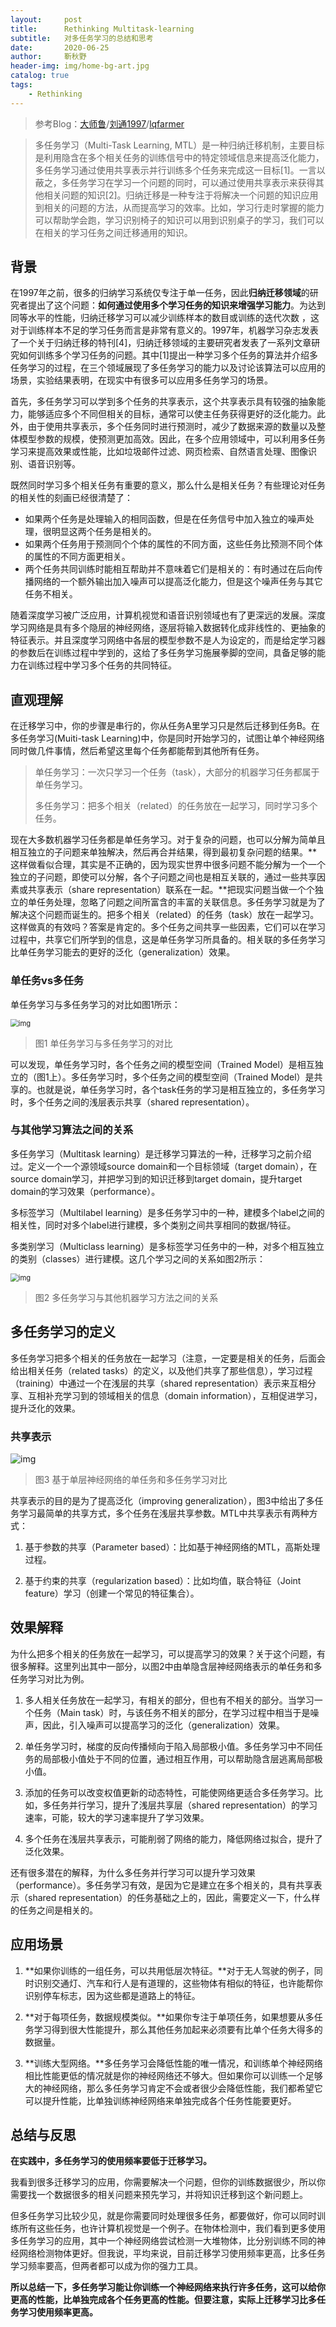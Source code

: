 ```yaml
---
layout:     post
title:      Rethinking Multitask-learning
subtitle:   对多任务学习的总结和思考
date:       2020-06-25
author:     靳秋野
header-img: img/home-bg-art.jpg
catalog: true
tags:
    - Rethinking
---
```


> 参考Blog：[大师鲁](https://me.csdn.net/laolu1573)/[刘通1997](https://www.cnblogs.com/lau1997/)/[lqfarmer](https://www.zhihu.com/people/lqfarmer)

> 多任务学习（Multi-Task Learning,  MTL）是一种归纳迁移机制，主要目标是利用隐含在多个相关任务的训练信号中的特定领域信息来提高泛化能力，多任务学习通过使用共享表示并行训练多个任务来完成这一目标[1]。一言以蔽之，多任务学习在学习一个问题的同时，可以通过使用共享表示来获得其他相关问题的知识[2]。归纳迁移是一种专注于将解决一个问题的知识应用到相关的问题的方法，从而提高学习的效率。比如，学习行走时掌握的能力可以帮助学会跑，学习识别椅子的知识可以用到识别桌子的学习，我们可以在相关的学习任务之间迁移通用的知识。

## 背景

在1997年之前，很多的归纳学习系统仅专注于单一任务，因此**归纳迁移领域**的研究者提出了这个问题：**如何通过使用多个学习任务的知识来增强学习能力**。为达到同等水平的性能，归纳迁移学习可以减少训练样本的数目或训练的迭代次数 ，这对于训练样本不足的学习任务而言是非常有意义的。1997年，机器学习杂志发表了一个关于归纳迁移的特刊[4]，归纳迁移领域的主要研究者发表了一系列文章研究如何训练多个学习任务的问题。其中[1]提出一种学习多个任务的算法并介绍多任务学习的过程，在三个领域展现了多任务学习的能力以及讨论该算法可以应用的场景，实验结果表明，在现实中有很多可以应用多任务学习的场景。

首先，多任务学习可以学到多个任务的共享表示，这个共享表示具有较强的抽象能力，能够适应多个不同但相关的目标，通常可以使主任务获得更好的泛化能力。此外，由于使用共享表示，多个任务同时进行预测时，减少了数据来源的数量以及整体模型参数的规模，使预测更加高效。因此，在多个应用领域中，可以利用多任务学习来提高效果或性能，比如垃圾邮件过滤、网页检索、自然语言处理、图像识别、语音识别等。

既然同时学习多个相关任务有重要的意义，那么什么是相关任务？有些理论对任务的相关性的刻画已经很清楚了：

- 如果两个任务是处理输入的相同函数，但是在任务信号中加入独立的噪声处理，很明显这两个任务是相关的。
- 如果两个任务用于预测同个个体的属性的不同方面，这些任务比预测不同个体的属性的不同方面更相关。
- 两个任务共同训练时能相互帮助并不意味着它们是相关的：有时通过在后向传播网络的一个额外输出加入噪声可以提高泛化能力，但是这个噪声任务与其它任务不相关。

随着深度学习被广泛应用，计算机视觉和语音识别领域也有了更深远的发展。深度学习网络是具有多个隐层的神经网络，逐层将输入数据转化成非线性的、更抽象的特征表示。并且深度学习网络中各层的模型参数不是人为设定的，而是给定学习器的参数后在训练过程中学到的，这给了多任务学习施展拳脚的空间，具备足够的能力在训练过程中学习多个任务的共同特征。

## 直观理解

在迁移学习中，你的步骤是串行的，你从任务A里学习只是然后迁移到任务B。在多任务学习(Muiti-task Learning)中，你是同时开始学习的，试图让单个神经网络同时做几件事情，然后希望这里每个任务都能帮到其他所有任务。

> 单任务学习：一次只学习一个任务（task），大部分的机器学习任务都属于单任务学习。
>
> 多任务学习：把多个相关（related）的任务放在一起学习，同时学习多个任务。

现在大多数机器学习任务都是单任务学习。对于复杂的问题，也可以分解为简单且相互独立的子问题来单独解决，然后再合并结果，得到最初复杂问题的结果。**这样做看似合理，其实是不正确的，因为现实世界中很多问题不能分解为一个一个独立的子问题，即使可以分解，各个子问题之间也是相互关联的，通过一些共享因素或共享表示（share  representation）联系在一起。**把现实问题当做一个个独立的单任务处理，忽略了问题之间所富含的丰富的关联信息。多任务学习就是为了解决这个问题而诞生的。把多个相关（related）的任务（task）放在一起学习。这样做真的有效吗？答案是肯定的。多个任务之间共享一些因素，它们可以在学习过程中，共享它们所学到的信息，这是单任务学习所具备的。相关联的多任务学习比单任务学习能去的更好的泛化（generalization）效果。

### 单任务vs多任务

单任务学习与多任务学习的对比如图1所示：

<img src="https://pic3.zhimg.com/80/v2-9eed3a14f160f9562a37eafe82991b8e_720w.png" alt="img" style="zoom:80%;" />

> 图1 单任务学习与多任务学习的对比

可以发现，单任务学习时，各个任务之间的模型空间（Trained Model）是相互独立的（图1上）。多任务学习时，多个任务之间的模型空间（Trained Model）是共享的。也就是说，单任务学习时，各个task任务的学习是相互独立的，多任务学习时，多个任务之间的浅层表示共享（shared representation）。

### 与其他学习算法之间的关系

多任务学习（Multitask learning）是迁移学习算法的一种，迁移学习之前介绍过。定义一个一个源领域source  domain和一个目标领域（target domain），在source domain学习，并把学习到的知识迁移到target  domain，提升target domain的学习效果（performance）。

多标签学习（Multilabel learning）是多任务学习中的一种，建模多个label之间的相关性，同时对多个label进行建模，多个类别之间共享相同的数据/特征。

多类别学习（Multiclass learning）是多标签学习任务中的一种，对多个相互独立的类别（classes）进行建模。这几个学习之间的关系如图2所示：

<img src="https://pic2.zhimg.com/80/v2-ac2579934ee805c8a7fbac8ff5cb3c31_720w.png" alt="img" style="zoom:80%;" />

> 图2 多任务学习与其他机器学习方法之间的关系

## 多任务学习的定义

多任务学习把多个相关的任务放在一起学习（注意，一定要是相关的任务，后面会给出相关任务（related  tasks）的定义，以及他们共享了那些信息），学习过程（training）中通过一个在浅层的共享（shared  representation）表示来互相分享、互相补充学习到的领域相关的信息（domain  information），互相促进学习，提升泛化的效果。

### 共享表示

<img src="https://pic2.zhimg.com/80/v2-2e2316ef5678c50b3b737335f5a0d7e9_720w.png" alt="img"  />

> 图3 基于单层神经网络的单任务和多任务学习对比

共享表示的目的是为了提高泛化（improving generalization），图3中给出了多任务学习最简单的共享方式，多个任务在浅层共享参数。MTL中共享表示有两种方式：

1. 基于参数的共享（Parameter based）：比如基于神经网络的MTL，高斯处理过程。

2. 基于约束的共享（regularization based）：比如均值，联合特征（Joint feature）学习（创建一个常见的特征集合）。

## 效果解释

为什么把多个相关的任务放在一起学习，可以提高学习的效果？关于这个问题，有很多解释。这里列出其中一部分，以图2中由单隐含层神经网络表示的单任务和多任务学习对比为例。

1. 多人相关任务放在一起学习，有相关的部分，但也有不相关的部分。当学习一个任务（Main task）时，与该任务不相关的部分，在学习过程中相当于是噪声，因此，引入噪声可以提高学习的泛化（generalization）效果。

2. 单任务学习时，梯度的反向传播倾向于陷入局部极小值。多任务学习中不同任务的局部极小值处于不同的位置，通过相互作用，可以帮助隐含层逃离局部极小值。

3. 添加的任务可以改变权值更新的动态特性，可能使网络更适合多任务学习。比如，多任务并行学习，提升了浅层共享层（shared representation）的学习速率，可能，较大的学习速率提升了学习效果。

4. 多个任务在浅层共享表示，可能削弱了网络的能力，降低网络过拟合，提升了泛化效果。


还有很多潜在的解释，为什么多任务并行学习可以提升学习效果（performance）。多任务学习有效，是因为它是建立在多个相关的，具有共享表示（shared representation）的任务基础之上的，因此，需要定义一下，什么样的任务之间是相关的。

## 应用场景

1. **如果你训练的一组任务，可以共用低层次特征。**对于无人驾驶的例子，同时识别交通灯、汽车和行人是有道理的，这些物体有相似的特征，也许能帮你识别停车标志，因为这些都是道路上的特征。

2. **对于每项任务，数据规模类似。**如果你专注于单项任务，如果想要从多任务学习得到很大性能提升，那么其他任务加起来必须要有比单个任务大得多的数据量。
3. **训练大型网络。**多任务学习会降低性能的唯一情况，和训练单个神经网络相比性能更低的情况就是你的神经网络还不够大。但如果你可以训练一个足够大的神经网络，那么多任务学习肯定不会或者很少会降低性能，我们都希望它可以提升性能，比单独训练神经网络来单独完成各个任务性能要更好。

## 总结与反思

**在实践中，多任务学习的使用频率要低于迁移学习。**

我看到很多迁移学习的应用，你需要解决一个问题，但你的训练数据很少，所以你需要找一个数据很多的相关问题来预先学习，并将知识迁移到这个新问题上。

但多任务学习比较少见，就是你需要同时处理很多任务，都要做好，你可以同时训练所有这些任务，也许计算机视觉是一个例子。在物体检测中，我们看到更多使用多任务学习的应用，其中一个神经网络尝试检测一大堆物体，比分别训练不同的神经网络检测物体更好。但我说，平均来说，目前迁移学习使用频率更高，比多任务学习频率要高，但两者都可以成为你的强力工具。

**所以总结一下，多任务学习能让你训练一个神经网络来执行许多任务，这可以给你更高的性能，比单独完成各个任务更高的性能。但要注意，实际上迁移学习比多任务学习使用频率更高。**